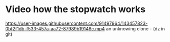 # Video how the stopwatch works





https://user-images.githubusercontent.com/91497964/143457823-0bf2f1db-f533-457a-aa72-87989b19148c.mp4
an unknowing clone - (dz in git)
